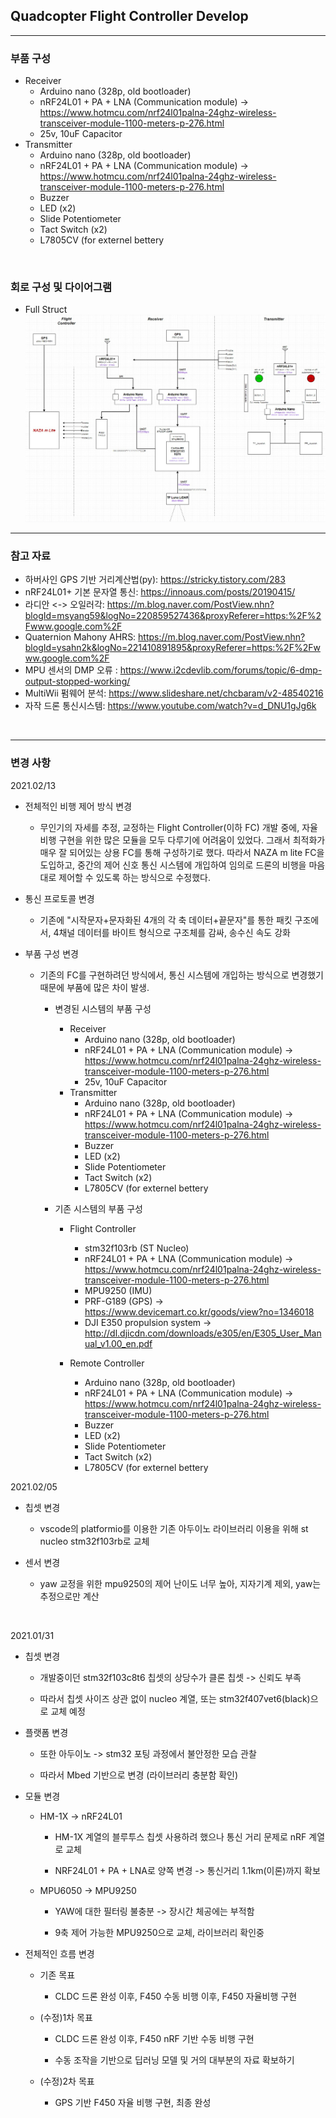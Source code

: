 ## Quadcopter Flight Controller Develop

- - -

### 부품 구성
  - Receiver
    - Arduino nano (328p, old bootloader)
    - nRF24L01 + PA + LNA (Communication module) -> https://www.hotmcu.com/nrf24l01palna-24ghz-wireless-transceiver-module-1100-meters-p-276.html
    - 25v, 10uF Capacitor
  - Transmitter
    - Arduino nano (328p, old bootloader)
    - nRF24L01 + PA + LNA (Communication module) -> https://www.hotmcu.com/nrf24l01palna-24ghz-wireless-transceiver-module-1100-meters-p-276.html
    - Buzzer
    - LED (x2)
    - Slide Potentiometer
    - Tact Switch (x2)
    - L7805CV (for externel bettery 

<br>


### 회로 구성 및 다이어그램

- Full Struct
![FullStruct_v2](https://github.com/kor-taeyoon/Chambit/blob/main/01_Drone_FC/imgs/FullStruct_v2.jpg)





- - -
### 참고 자료
* 하버사인 GPS 기반 거리계산법(py): https://stricky.tistory.com/283
* nRF24L01+ 기본 문자열 통신: https://innoaus.com/posts/20190415/
* 라디안 <-> 오일러각: https://m.blog.naver.com/PostView.nhn?blogId=msyang59&logNo=220859527436&proxyReferer=https:%2F%2Fwww.google.com%2F
* Quaternion Mahony AHRS: https://m.blog.naver.com/PostView.nhn?blogId=ysahn2k&logNo=221410891895&proxyReferer=https:%2F%2Fwww.google.com%2F
* MPU 센서의 DMP 오류 : https://www.i2cdevlib.com/forums/topic/6-dmp-output-stopped-working/
* MultiWii 펌웨어 분석: https://www.slideshare.net/chcbaram/v2-48540216
* 자작 드론 통신시스템: https://www.youtube.com/watch?v=d_DNU1gJg6k



<br>

- - -

### 변경 사항
2021.02/13
- 전체적인 비행 제어 방식 변경
  - 무인기의 자세를 추정, 교정하는 Flight Controller(이하 FC) 개발 중에, 자율 비행 구현을 위한 많은 모듈을 모두 다루기에 어려움이 있었다. 그래서 최적화가 매우 잘 되어있는 상용 FC를 통해 구성하기로 했다. 따라서 NAZA m lite FC을 도입하고, 중간의 제어 신호 통신 시스템에 개입하여 임의로 드론의 비행을 마음대로 제어할 수 있도록 하는 방식으로 수정했다.

- 통신 프로토콜 변경
  - 기존에 "시작문자+문자화된 4개의 각 축 데이터+끝문자"를 통한 패킷 구조에서, 4채널 데이터를 바이트 형식으로 구조체를 감싸, 송수신 속도 강화

- 부품 구성 변경
  - 기존의 FC를 구현하려던 방식에서, 통신 시스템에 개입하는 방식으로 변경했기 때문에 부품에 많은 차이 발생.
    - 변경된 시스템의 부품 구성
      - Receiver
        - Arduino nano (328p, old bootloader)
        - nRF24L01 + PA + LNA (Communication module) -> https://www.hotmcu.com/nrf24l01palna-24ghz-wireless-transceiver-module-1100-meters-p-276.html
        - 25v, 10uF Capacitor
      - Transmitter
        - Arduino nano (328p, old bootloader)
        - nRF24L01 + PA + LNA (Communication module) -> https://www.hotmcu.com/nrf24l01palna-24ghz-wireless-transceiver-module-1100-meters-p-276.html
        - Buzzer
        - LED (x2)
        - Slide Potentiometer
        - Tact Switch (x2)
        - L7805CV (for externel bettery 

    - 기존 시스템의 부품 구성
      - Flight Controller
        - stm32f103rb (ST Nucleo)
        - nRF24L01 + PA + LNA (Communication module) -> https://www.hotmcu.com/nrf24l01palna-24ghz-wireless-transceiver-module-1100-meters-p-276.html
        - MPU9250 (IMU)
        - PRF-G189 (GPS) -> https://www.devicemart.co.kr/goods/view?no=1346018
        - DJI E350 propulsion system -> http://dl.djicdn.com/downloads/e305/en/E305_User_Manual_v1.00_en.pdf
  
      - Remote Controller
        - Arduino nano (328p, old bootloader)
        - nRF24L01 + PA + LNA (Communication module) -> https://www.hotmcu.com/nrf24l01palna-24ghz-wireless-transceiver-module-1100-meters-p-276.html
        - Buzzer
        - LED (x2)
        - Slide Potentiometer
        - Tact Switch (x2)
        - L7805CV (for externel bettery 


2021.02/05
- 칩셋 변경
  - vscode의 platformio를 이용한 기존 아두이노 라이브러리 이용을 위해 st nucleo stm32f103rb로 교체

- 센서 변경
  - yaw 교정을 위한 mpu9250의 제어 난이도 너무 높아, 지자기계 제외, yaw는 추정으로만 계산

<br>
 


2021.01/31
- 칩셋 변경
  - 개발중이던 stm32f103c8t6 칩셋의 상당수가 클론 칩셋 -> 신뢰도 부족

  - 따라서 칩셋 사이즈 상관 없이 nucleo 계열, 또는 stm32f407vet6(black)으로 교체 예정

- 플랫폼 변경
  - 또한 아두이노 -> stm32 포팅 과정에서 불안정한 모습 관찰

  - 따라서 Mbed 기반으로 변경 (라이브러리 충분함 확인)

- 모듈 변경
  - HM-1X -> nRF24L01
    - HM-1X 계열의 블루투스 칩셋 사용하려 했으나 통신 거리 문제로 nRF 계열로 교체

    - NRF24L01 + PA + LNA로 양쪽 변경 -> 통신거리 1.1km(이론)까지 확보
    
  - MPU6050 -> MPU9250
    - YAW에 대한 필터링 불충분 -> 장시간 체공에는 부적함
    
    - 9축 제어 가능한 MPU9250으로 교체, 라이브러리 확인중
    
- 전체적인 흐름 변경
  - 기존 목표
    - CLDC 드론 완성 이후, F450 수동 비행 이후, F450 자율비행 구현
  
  - (수정)1차 목표
    - CLDC 드론 완성 이후, F450 nRF 기반 수동 비행 구현
    
    - 수동 조작을 기반으로 딥러닝 모델 및 거의 대부분의 자료 확보하기
  
  - (수정)2차 목표
    - GPS 기반 F450 자율 비행 구현, 최종 완성
